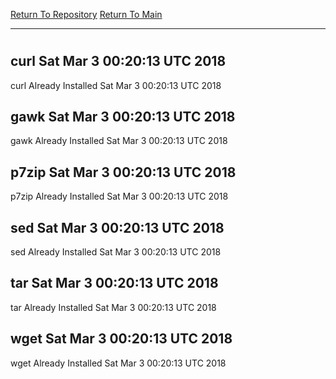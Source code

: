 [Return To Repository](https://github.com/deathbybandaid/piholeparser/)
[Return To Main](https://github.com/deathbybandaid/piholeparser/blob/master/RecentRunLogs/Mainlog.md)
____________________________________
# 
## curl Sat Mar 3 00:20:13 UTC 2018
curl Already Installed Sat Mar 3 00:20:13 UTC 2018
## gawk Sat Mar 3 00:20:13 UTC 2018
gawk Already Installed Sat Mar 3 00:20:13 UTC 2018
## p7zip Sat Mar 3 00:20:13 UTC 2018
p7zip Already Installed Sat Mar 3 00:20:13 UTC 2018
## sed Sat Mar 3 00:20:13 UTC 2018
sed Already Installed Sat Mar 3 00:20:13 UTC 2018
## tar Sat Mar 3 00:20:13 UTC 2018
tar Already Installed Sat Mar 3 00:20:13 UTC 2018
## wget Sat Mar 3 00:20:13 UTC 2018
wget Already Installed Sat Mar 3 00:20:13 UTC 2018
